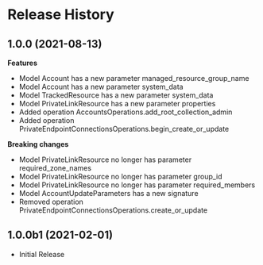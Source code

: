 # Release History

## 1.0.0 (2021-08-13)

**Features**

  - Model Account has a new parameter managed_resource_group_name
  - Model Account has a new parameter system_data
  - Model TrackedResource has a new parameter system_data
  - Model PrivateLinkResource has a new parameter properties
  - Added operation AccountsOperations.add_root_collection_admin
  - Added operation PrivateEndpointConnectionsOperations.begin_create_or_update

**Breaking changes**

  - Model PrivateLinkResource no longer has parameter required_zone_names
  - Model PrivateLinkResource no longer has parameter group_id
  - Model PrivateLinkResource no longer has parameter required_members
  - Model AccountUpdateParameters has a new signature
  - Removed operation PrivateEndpointConnectionsOperations.create_or_update

## 1.0.0b1 (2021-02-01)

* Initial Release
